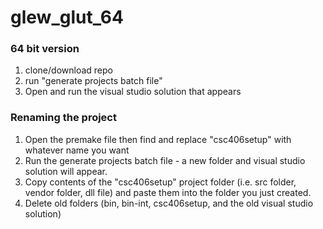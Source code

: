 # glew_glut_64

### 64 bit version

1. clone/download repo
2. run "generate projects batch file"
3. Open and run the visual studio solution that appears

### Renaming the  project
1. Open the premake file then find and replace "csc406setup" with whatever name you want
2. Run the generate projects batch file - a new folder and visual studio solution will appear.
3. Copy contents of the "csc406setup" project folder (i.e. src folder, vendor folder, dll file) and paste them into the folder you just created.
4. Delete old folders (bin, bin-int, csc406setup, and the old visual studio solution)

